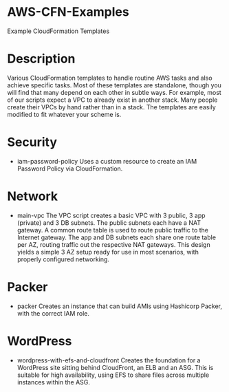 # AWS-CFN-Examples
Example CloudFormation Templates

# Description
Various CloudFormation templates to handle routine AWS tasks and also achieve specific tasks. Most of these
templates are standalone, though you will find that many depend on each other in subtle ways. For example,
most of our scripts expect a VPC to already exist in another stack. Many people create their VPCs by hand
rather than in a stack. The templates are easily modified to fit whatever your scheme is.

# Security
* iam-password-policy
   Uses a custom resource to create an IAM Password Policy via CloudFormation.

# Network
* main-vpc
   The VPC script creates a basic VPC with 3 public, 3 app (private) and 3 DB subnets. The public subnets each
   have a NAT gateway. A common route table is used to route public traffic to the Internet gateway. The app
   and DB subnets each share one route table per AZ, routing traffic out the respective NAT gateways. This
   design yields a simple 3 AZ setup ready for use in most scenarios, with properly configured networking.

# Packer
* packer
  Creates an instance that can build AMIs using Hashicorp Packer, with the correct
  IAM role.

# WordPress
* wordpress-with-efs-and-cloudfront
   Creates the foundation for a WordPress site sitting behind CloudFront, an ELB and an ASG. This is suitable
   for high availability, using EFS to share files across multiple instances within the ASG.
